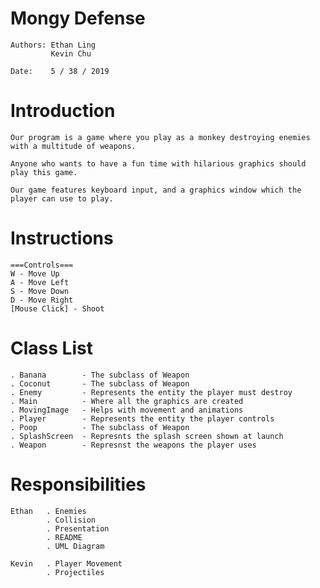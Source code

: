 # Mongy Defense

    Authors: Ethan Ling
             Kevin Chu
             
    Date:    5 / 38 / 2019

# Introduction

    Our program is a game where you play as a monkey destroying enemies with a multitude of weapons. 
    
    Anyone who wants to have a fun time with hilarious graphics should play this game. 
    
    Our game features keyboard input, and a graphics window which the player can use to play. 
    
# Instructions

    ===Controls===
    W - Move Up
    A - Move Left
    S - Move Down
    D - Move Right
    [Mouse Click] - Shoot
    
# Class List

    . Banana        - The subclass of Weapon
    . Coconut       - The subclass of Weapon
    . Enemy         - Represents the entity the player must destroy
    . Main          - Where all the graphics are created
    . MovingImage   - Helps with movement and animations
    . Player        - Represents the entity the player controls
    . Poop          - The subclass of Weapon
    . SplashScreen  - Represnts the splash screen shown at launch
    . Weapon        - Represnst the weapons the player uses 

   
    
    
# Responsibilities

    Ethan   . Enemies
            . Collision
            . Presentation
            . README
            . UML Diagram
            
    Kevin   . Player Movement
            . Projectiles
